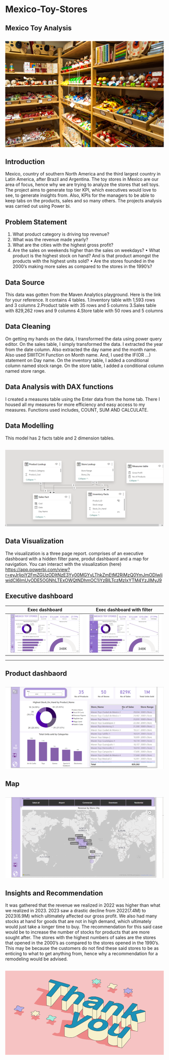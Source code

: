 # Mexico-Toy-Stores

## Mexico Toy Analysis


![](introduction.jpg)
---

## Introduction
Mexico, country of southern North America and the third largest country in Latin America, after Brazil and Argentina. The toy stores in Mexico are our area of focus, hence why we are trying to analyze the stores that sell toys. The project aims to generate top tier KPI, which executives would love to see, to generate insights from. Also, KPIs for the managers to be able to keep tabs on the products, sales and so many others. The projects analysis was carried out using Power bi.

## Problem Statement
1.	What product category is driving top revenue?
2.	What was the revenue made yearly?
3.	What are the cities with the highest gross profit?
4.	Are the sales on weekends higher than the sales on weekdays?
•	What product is the highest stock on hand? And is that product amongst the products with the highest units sold?
•	Are the stores founded in the 2000’s making more sales as compared to the stores in the 1990’s?

## Data Source
This data was gotten from the Maven Analytics playground. Here is the link for your reference.
It contains 4 tables.
1.Inventory table with 1,593 rows and 3 columns
2.Product table with 35 rows and 5 columns
3.Sales table with 829,262 rows and 9 columns
4.Store table with 50 rows and 5 columns

## Data Cleaning
On getting my hands on the data, I transformed the data using power query editor. 
On the sales table, I simply transformed the data. I extracted the year from the date column. Also extracted the day name and the month name. Also used SWITCH Function on Month name. And, I used the IF(OR …) statement on Day name.
On the inventory table, I added a conditional column named stock range.
On the store table, I added a conditional column named store range.

## Data Analysis with DAX functions
I created a measures table using the Enter data from the home tab. There I housed all my measures for more efficiency and easy access to my measures.
Functions used includes, COUNT, SUM AND CALCULATE.

## Data Modelling
This model has 2 facts table and 2 dimension tables.

![](modelling.png)
---


## Data Visualization
The visualization is a three page report. comprises of an executive dashboard with a hidden filter pane, produt dashbaord and a map for navigation.
You can interact with the visualization (here) https://app.powerbi.com/view?r=eyJrIjoiY2FmZGUzODItNzE3Yy00MGYyLThkZmEtM2RiMzQ0YmJmODIwIiwidCI6ImUyODE5OGNhLTExOWQtNDhmOC1iYzBlLTczMzIxYTM4YzJlMyJ9


## Executive dashboard
Exec dashboard      |  Exec dashboard with filter
:------------------:|:--------------------------:
![](Exec_dash.png)  | ![](Exec_filterpane.png)
---

## Product dashbaord
![](Product_dash.png)
---

## Map
![](Map.png)
---

## Insights and Recommendation
It was gathered that the revenue we realized in 2022 was higher than what we realized in 2023. 2023 saw a drastic decline from 2022(7.4M) to 2023(6.9M) which ultimately affected our gross profit.
We also had many stocks at hand for goods that are not in high demand, which ultimately would just take a longer time to buy. The recommendation for this said case would be to increase the number of stocks for products that are more sought after.
 The stores with the highest numbers of sales are the stores that opened in the 2000’s as compared to the stores opened in the 1990’s. This may be because the customers do not find these said stores to be as enticing to what to get anything from, hence why a recommendation for a remodeling would be advised.

![](thankyou.png)
---






